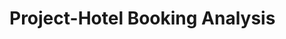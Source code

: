 # Project-Hotel Booking Analysis

<p><img src="https://graamoddhaarakendra.in/assets/img/pages/43_t8_07012001515751.jpg" alt></p>

